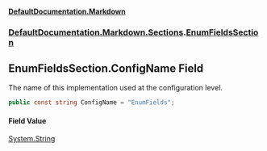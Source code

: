 #### [DefaultDocumentation\.Markdown](../../../../index.md 'index')
### [DefaultDocumentation\.Markdown\.Sections](../../../../index.md#DefaultDocumentation.Markdown.Sections 'DefaultDocumentation\.Markdown\.Sections').[EnumFieldsSection](index.md 'DefaultDocumentation\.Markdown\.Sections\.EnumFieldsSection')

## EnumFieldsSection\.ConfigName Field

The name of this implementation used at the configuration level\.

```csharp
public const string ConfigName = "EnumFields";
```

#### Field Value
[System\.String](https://learn.microsoft.com/en-us/dotnet/api/system.string 'System\.String')